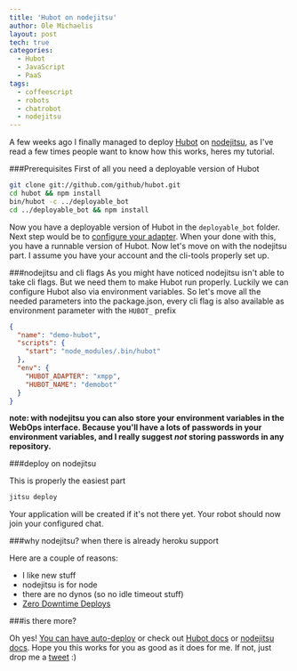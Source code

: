 ```yaml
---
title: 'Hubot on nodejitsu'
author: Ole Michaelis
layout: post
tech: true
categories:
  - Hubot
  - JavaScript
  - PaaS
tags:
  - coffeescript
  - robots
  - chatrobot
  - nodejitsu
---
```


A few weeks ago I finally managed to deploy [Hubot][hubot] on [nodejitsu][nodejitsu], as I've read a few times people want to know how this works, heres my tutorial.

###Prerequisites
First of all you need a deployable version of Hubot

```bash
git clone git://github.com/github/hubot.git
cd hubot && npm install
bin/hubot -c ../deployable_bot
cd ../deployable_bot && npm install
```

Now you have a deployable version of Hubot in the `deployable_bot` folder. Next step would be to [configure your adapter][adapter]. When your done with this, you have a runnable version of Hubot. Now let's move on with the nodejitsu part. I assume you have your account and the cli-tools properly set up.

###nodejitsu and cli flags
As you might have noticed nodejitsu isn't able to take cli flags. But we need them to make Hubot run properly. Luckily we can configure Hubot also via environment variables. So let's move all the needed parameters into the package.json, every cli flag is also available as environment parameter with the `HUBOT_` prefix

```json
{
  "name": "demo-hubot",
  "scripts": {
    "start": "node_modules/.bin/hubot"
  },
  "env": {
    "HUBOT_ADAPTER": "xmpp",
    "HUBOT_NAME": "demobot"
  }
}

```

**note: with nodejitsu you can also store your environment variables in the WebOps interface. Because you'll have a lots of passwords in your environment variables, and I really suggest *not* storing passwords in any repository.**

###deploy on nodejitsu

This is properly the easiest part

```bash
jitsu deploy
```

Your application will be created if it's not there yet. Your robot should now join your configured chat.

###why nodejitsu? when there is already heroku support

Here are a couple of reasons:

* I like new stuff
* nodejitsu is for node
* there are no dynos (so no idle timeout stuff)
* [Zero Downtime Deploys](https://www.nodejitsu.com/documentation/features#zero-downtime-deploys)

###is there more?

Oh yes! [You can have auto-deploy](http://blog.nodejitsu.com/github-continuous-deployment) or check out [Hubot docs](https://github.com/github/hubot/wiki) or [nodejitsu docs](https://www.nodejitsu.com/forward#/docs). Hope you this works for you as good as it does for me. If not, just drop me a [tweet](https://twitter.com/codestars) :)

 [hubot]: http://hubot.github.com/
 [nodejitsu]: https://www.nodejitsu.com/
 [adapter]: https://github.com/github/hubot/wiki/_pages
